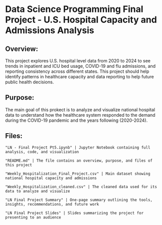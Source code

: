 # Data Science Programming Final Project - U.S. Hospital Capacity and Admissions Analysis

## **Overview:**
This project explores U.S. hospital level data from 2020 to 2024 to see trends in inpatient and ICU bed usage, COVID-19 and flu admissions, and reporting consistency across different states. This project should help identify patterns in healthcare capacity and data reporting to help future public health decisions.

## **Purpose:**
The main goal of this prokect is to analyze and visualize national hospital data to understand how the healthcare system responded to the demand during the COVID-19 pandemic and the years following (2020-2024).

## **Files:**
```
"LN - Final Project Pt5.ipynb" | Jupyter Notebook containing full analysis, code, and visualization

"README.md" | The file contains an overview, purpose, and files of this project

"Weekly_Hospitalization_Final_Project.csv" | Main dataset showing national hospital capacity and admissions

"Weekly_Hospitalization_cleaned.csv" | The cleaned data used for its data to analyze and visualize

"LN Final Project Summary" | One-page summary outlining the tools, insights, recommendations, and future work

"LN Final Project Slides" | Slides summarizing the project for presenting to an audience
```



